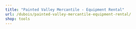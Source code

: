 ```yaml
---
title: "Painted Valley Mercantile - Equipment Rental"
url: /dubois/painted-valley-mercantile-equipment-rental/
shop: tools
---
```

